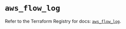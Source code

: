 # `aws_flow_log`

Refer to the Terraform Registry for docs: [`aws_flow_log`](https://registry.terraform.io/providers/hashicorp/aws/4.54.0/docs/resources/flow_log).
